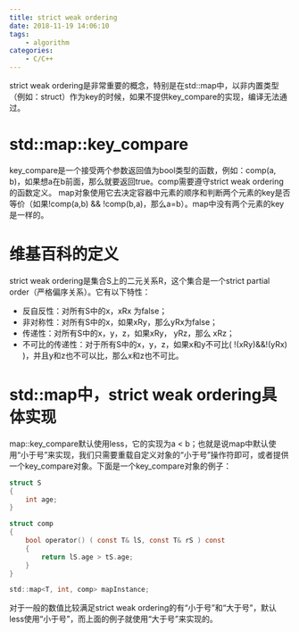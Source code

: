 ```yaml
---
title: strict weak ordering
date: 2018-11-19 14:06:10
tags:
    - algorithm
categories:
    - C/C++
---
```

strict weak ordering是非常重要的概念，特别是在std::map中，以非内置类型（例如：struct）作为key的时候，如果不提供key_compare的实现，编译无法通过。
<!-- more -->
# std::map::key_compare
key_compare是一个接受两个参数返回值为bool类型的函数，例如：comp(a, b)，如果想a在b前面，那么就要返回true。comp需要遵守strict weak ordering的函数定义。
map对象使用它去决定容器中元素的顺序和判断两个元素的key是否等价（如果!comp(a,b) && !comp(b,a)，那么a=b）。map中没有两个元素的key是一样的。

# 维基百科的定义
strict weak ordering是集合S上的二元关系R，这个集合是一个strict partial order（严格偏序关系）。它有以下特性：
- 反自反性：对所有S中的x，xRx 为false；
- 非对称性：对所有S中的x，如果xRy，那么yRx为false；
- 传递性：对所有S中的x，y，z，如果xRy， yRz，那么 xRz；
- 不可比的传递性：对于所有S中的x，y，z，如果x和y不可比( !(xRy)&&!(yRx) )，并且y和z也不可以比，那么x和z也不可比。

# std::map中，strict weak ordering具体实现
map::key_compare默认使用less<T>，它的实现为a < b；也就是说map中默认使用“小于号”来实现，我们只需要重载自定义对象的“小于号”操作符即可，或者提供一个key_compare对象。下面是一个key_compare对象的例子：
```c
struct S
{
    int age;
}

struct comp
{
    bool operator() ( const T& lS, const T& rS ) const
    {
        return lS.age > tS.age;
    }
}

std::map<T, int, comp> mapInstance;

```
对于一般的数值比较满足strict weak ordering的有“小于号”和“大于号”，默认less<T>使用“小于号”，而上面的例子就使用“大于号”来实现的。